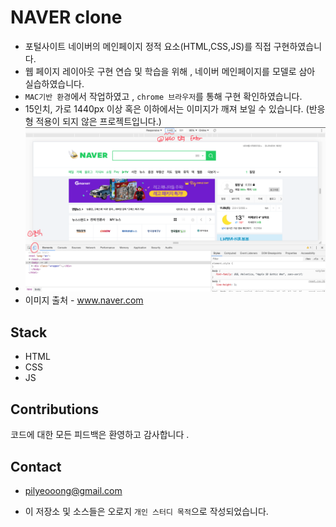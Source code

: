 # NAVER clone

- 포털사이트 네이버의 메인페이지 정적 요소(HTML,CSS,JS)를 직접 구현하였습니다.
- 웹 페이지 레이아웃 구현 연습 및 학습을 위해 , 네이버 메인페이지를 모델로 삼아 실습하였습니다.
- `MAC기반 환경`에서 작업하였고 , `chrome 브라우저`를 통해 구현 확인하였습니다.
- 15인치, 가로 1440px 이상 혹은 이하에서는 이미지가 깨져 보일 수 있습니다. (반응형 적용이 되지 않은 프로젝트입니다.)
- ![HOW](./imgs/howtorun.png)
- 이미지 출처 - www.naver.com 

## Stack

- HTML
- CSS
- JS

## Contributions

코드에 대한 모든 피드백은 환영하고 감사합니다 . 

## Contact

- pilyeooong@gmail.com 

- 이 저장소 및 소스들은 오로지 `개인 스터디 목적`으로 작성되었습니다. 

